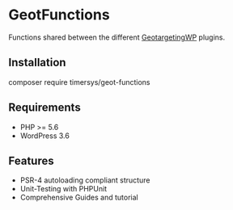 GeotFunctions
=========================

Functions shared between the different [GeotargetingWP](https://geotargetingwp.com) plugins. 

Installation
--------
composer require timersys/geot-functions 

Requirements
--------
* PHP >= 5.6
* WordPress 3.6

Features
--------

* PSR-4 autoloading compliant structure
* Unit-Testing with PHPUnit
* Comprehensive Guides and tutorial